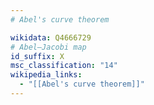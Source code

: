 ```yaml
---
# Abel's curve theorem

wikidata: Q4666729
# Abel–Jacobi map
id_suffix: X
msc_classification: "14"
wikipedia_links:
  - "[[Abel's curve theorem]]"
---
```

